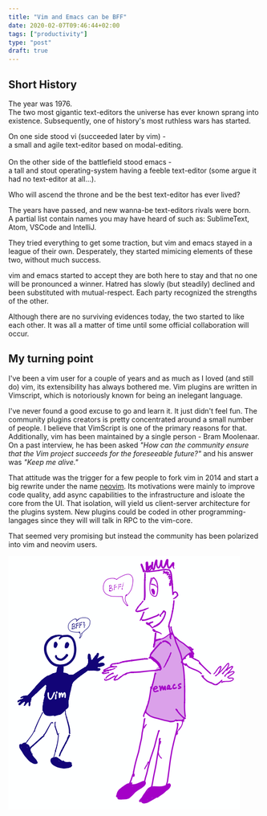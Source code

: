 ```yaml
---
title: "Vim and Emacs can be BFF"
date: 2020-02-07T09:46:44+02:00
tags: ["productivity"]
type: "post"
draft: true
---
```


## Short History

The year was 1976.
<br/>The two most gigantic text-editors the universe has ever known sprang into existence.
Subsequently, one of history's most ruthless wars has started.

On one side stood vi (succeeded later by vim) -</br> a small and agile text-editor based on modal-editing.
<br/>
<br/>
On the other side of the battlefield stood emacs -</br> a tall and stout operating-system having a feeble text-editor (some argue it had no text-editor at all...). 

Who will ascend the throne and be the best text-editor has ever lived?

The years have passed, and new wanna-be text-editors rivals were born.
<br/>
A partial list contain names you may have heard of such as: SublimeText, Atom, VSCode and IntelliJ.

They tried everything to get some traction, but vim and emacs stayed in a league of their own.
Desperately, they started mimicing elements of these two, without much success.

vim and emacs started to accept they are both here to stay and that no one will be pronounced a winner. 
Hatred has slowly (but steadily) declined and been substituted with mutual-respect.
Each party recognized the strengths of the other. 

Although there are no surviving evidences today, the two started to like each other.
It was all a matter of time until some official collaboration will occur. 
<br/>
## My turning point

I've been a vim user for a couple of years and as much as I loved (and still do) vim, its extensibility has always bothered me.
Vim plugins are written in Vimscript, which is notoriously known for being an inelegant language.

I've never found a good excuse to go and learn it. It just didn't feel fun.
The community plugins creators is pretty concentrated around a small number of people. 
I believe that VimScript is one of the primary reasons for that.
</br>
Additionally, vim has been maintained by a single person - Bram Moolenaar. On a past interview, he has been asked 
_"How can the community ensure that the Vim project succeeds for the foreseeable future?"_ and his answer was _"Keep me alive."_

That attitude was the trigger for a few people to fork vim in 2014 and start a big rewrite under the name [neovim][neovim].
Its motivations were mainly to improve code quality, add async capabilities to the infrastructure and isloate the core from the UI.
That isolation, will yield us client-server architecture for the plugins system. New plugins could be coded in other programming-langages
since they will will talk in RPC to the vim-core.

That seemed very promising but instead the community has been polarized into vim and neovim users.








![bff-image][bff-image]


[bff]: https://en.wikipedia.org/wiki/Best_friends_forever
[dotemacs]: https://github.com/YaronWittenstein/dotemacs
[vimgolf.el]: https://github.com/YaronWittenstein/vimgolf.el
[neovim]: https://neovim.io/
[bff-image]: images/bff.png 
